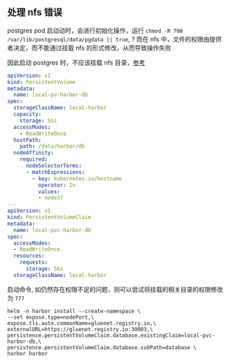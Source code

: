 ## 处理 nfs 错误

postgres pod 启动动时，会进行初始化操作，运行 `chmod -R 700 /var/lib/postgresql/data/pgdata || true`, ? 而在 nfs 中，文件的权限由提供者决定，而不能通过挂载 nfs 的形式修改，从而导致操作失败

因此启动 postgres 时，不应该挂载 nfs 目录，[参考](https://ithelp.ithome.com.tw/m/articles/10304306)

```yaml
apiVersion: v1
kind: PersistentVolume
metadata:
  name: local-pv-harbor-db
spec:
  storageClassName: local-harbor
  capacity:
    storage: 5Gi
  accessModes:
    - ReadWriteOnce
  hostPath:
    path: /data/harbor/db
  nodeAffinity:
    required:
      nodeSelectorTerms:
      - matchExpressions:
        - key: kubernetes.io/hostname
          operator: In
          values:
          - node37
---
apiVersion: v1
kind: PersistentVolumeClaim
metadata:
  name: local-pvc-harbor-db
spec:
  accessModes:
  - ReadWriteOnce
  resources:
    requests:
      storage: 5Gi 
  storageClassName: local-harbor
```

启动命令, 如仍然存在权限不足的问题，则可以尝试将挂载的相关目录的权限修改为 `777`

```shell
helm -n harbor install --create-namespace \
--set expose.type=nodePort,\
expose.tls.auto.commonName=gluenet.registry.io,\
externalURL=https://gluenet.registry.io:30003,\
persistence.persistentVolumeClaim.database.existingClaim=local-pvc-harbor-db,\
persistence.persistentVolumeClaim.database.subPath=database \
harbor harbor
```

